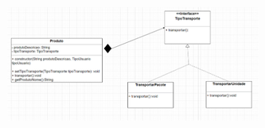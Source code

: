 
![Diagrama de Classes](https://github.com/CarlosKB/bertoti/blob/main/Engenharia%20III/Strategy/Images/DiagramaClasse.png)
